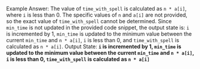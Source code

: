 Example Answer: 
The value of `time_with_spell` is calculated as `n * a[i]`, where `i` is less than 0. The specific values of `n` and `a[i]` are not provided, so the exact value of `time_with_spell` cannot be determined. Since `min_time` is not updated in the provided code snippet, the output state is: `i` is incremented by 1, `min_time` is updated to the minimum value between the current `min_time` and `n * a[i]`, `i` is less than 0, and `time_with_spell` is calculated as `n * a[i]`.
Output State: **`i` is incremented by 1, `min_time` is updated to the minimum value between the current `min_time` and `n * a[i]`, `i` is less than 0, `time_with_spell` is calculated as `n * a[i]`**